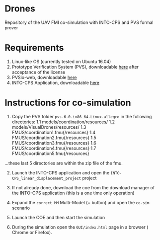 # Drones
Repository of the UAV FMI co-simulation with INTO-CPS and PVS formal prover

# Requirements
 1. Linux-like OS (currently tested on Ubuntu 16.04)
 2. Prototype Verification System (PVS), downloadable [here](http://pvs.csl.sri.com/cgi-bin/downloadlic.cgi?file=pvs-6.0-ix86_64-Linux-allegro.tgz) after acceptance of the license
 3. PVSio-web, downloadable [here](https://github.com/pvsioweb/pvsio-web)
 4. INTO-CPS Application, downloadable [here](https://github.com/INTO-CPS-Association/into-cps-application/releases/download/v4.0.0/into-cps-app-4.0.0-linux-x64.zip)
 
# Instructions for co-simulation

 1. Copy the PVS folder `pvs-6.0-ix86_64-Linux-allegro` in the following directories:
    1.1 models/coordination/resources/
    1.2 models/VisualDrones/resources/
    1.3 FMUS/coordination1.fmu{/resources}
    1.4 FMUS/coordination2.fmu{/resources}
    1.5 FMUS/coordination3.fmu{/resources}
    1.6 FMUS/coordination4.fmu{/resources}
    1.7 FMUS/coordination5.fmu{/resources}

...these last 5 directories are within the zip file of the fmu.

 2. Launch the INTO-CPS application and open the `INTO-CPS_linear_displacement_project` project

 3. If not already done, download the coe from the download manager of the INTO-CPS application (this is a one time only operation)

 4. Expand the `correct_MM` Multi-Model (+ button) and open the `co-sim` scenario

 5. Launch the COE and then start the simulation

 6. During the simulation open the `GUI/index.html` page in a browser ( Chrome or Firefox).  
